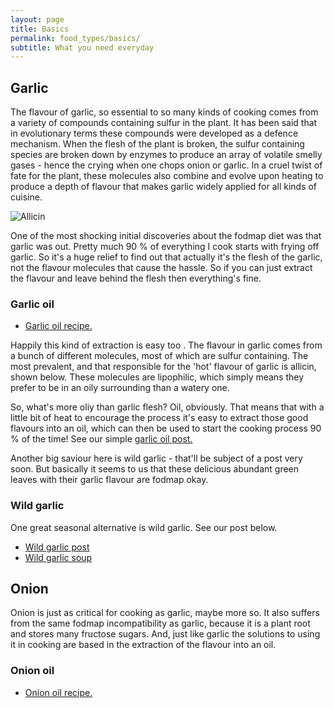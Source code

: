 ```yaml
---
layout: page
title: Basics
permalink: food_types/basics/
subtitle: What you need everyday
---
```


## Garlic

The flavour of garlic, so essential to so many kinds of cooking comes from a variety of compounds containing sulfur in the plant. It has been said that in evolutionary terms these compounds were developed as a defence mechanism. When the flesh of the plant is broken, the sulfur containing species are broken down by enzymes to produce an array of volatile smelly gases - hence the crying when one chops onion or garlic. In a cruel twist of fate for the plant, these molecules also combine and evolve upon heating to produce a depth of flavour that makes garlic widely applied for all kinds of cuisine.

![Allicin]({{https://fodblog.github.io/}}/assets/pictures/garlic_bulb.png)

One of the most shocking initial discoveries about the fodmap diet was that garlic was out. Pretty much 90 % of everything I cook starts with frying off garlic. So it's a huge relief to find out that actually it's the flesh of the garlic, not the flavour molecules that cause the hassle. So if you can just extract the flavour and leave behind the flesh then everything's fine. 

### Garlic oil

* [Garlic oil recipe.](https://fodblog.github.io/2017/garlic_oil/)

Happily this kind of extraction is easy too . The flavour in garlic comes from a bunch of different molecules, most of which are sulfur containing. The most prevalent, and that responsible for the 'hot' flavour of garlic is allicin, shown below. These molecules are lipophilic, which simply means they prefer to be in an oily surrounding than a watery one. 

So, what's more oliy than garlic flesh? Oil, obviously. That means that with a little bit of heat to encourage the process it's easy to extract those good flavours into an oil, which can then be used to start the cooking process 90 % of the time! See our simple [garlic oil post.](https://fodblog.github.io/2017/garlic_oil/)

Another big saviour here is wild garlic - that'll be subject of a post very soon. But basically it seems to us that these delicious abundant green leaves with their garlic flavour are fodmap okay.

### Wild garlic
One great seasonal alternative is wild garlic. See our post below. 

* [Wild garlic post](https://fodblog.github.io/2017/wild_garlic/)
* [Wild garlic soup](https://fodblog.github.io/2017/wild_garlic_soup/)

## Onion

Onion is just as critical for cooking as garlic, maybe more so. It also suffers from the same fodmap incompatibility as garlic, because it is a plant root and stores many fructose sugars. And, just like garlic the solutions to using it in cooking are based in the extraction of the flavour into an oil.

### Onion oil

* [Onion oil recipe.](https://fodblog.github.io/2017/onion_oil/)

